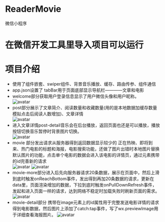 # ReaderMovie
 微信小程序
# 在微信开发工具里导入项目可以运行
# 项目介绍
-  使用了组件嵌套、swiper组件、背景音乐播放、缓存、路由传参、组件通信</br>
- app.json设置了 tabBar用于页面底部显示导航栏————文章和电影</br>
- welcome部分获取用户登录信息显示了用户微信头像和用户昵称。</br>
![avatar](./img/welcome.jpg)
- post部分展示了文章简介、阅读数量和收藏数量(用的是本地数据加缓存数量模拟点击后阅读人数增加)、文章详情</br>
![avatar](./img/post.jpg)
- 进入文章详情post-detail音乐会在后台播放，返回页面也还是可以播放，播放按钮切换音乐暂停时背景图片切换。</br>
![avatar](./img/post-detail.jpg)
- movie 部分发出请求从服务器得到返回数据显示较少的 正在热映、即将到来、热门电影的标题和海报，电影搜索功能，还做了图片出错时本地图片替换默认图片的功能，点击单个电影的数据会进入该电影的详情页，通过元素携带的id完善新的请求</br>
![avatar](./img/movie.jpg)
![avatar](./img/movie-search.jpg)
- movie-more部分进入后先向服务器请求20条数据，展示在页面中，然后上滑到底时触发onReachBottom事件，发出得到再加20条数据的请求，更新在data里，页面渲染增加的数据，下拉到底时触发onPullDownRefresh事件，发起和进入页面一样的请求，达到网络不稳定时加载失败时刷新页面的需求。</br>
![avatar](./img/more-movie.jpg)
- movie-detail部分 携带在image元素上的id属性用于完整发送电影详情的请求得到电影数据，然后图片上添加了catch:tap事件，写了wx.previewImage用于详细查看海报图片。
![avatar](./img/movie-detail.jpg)